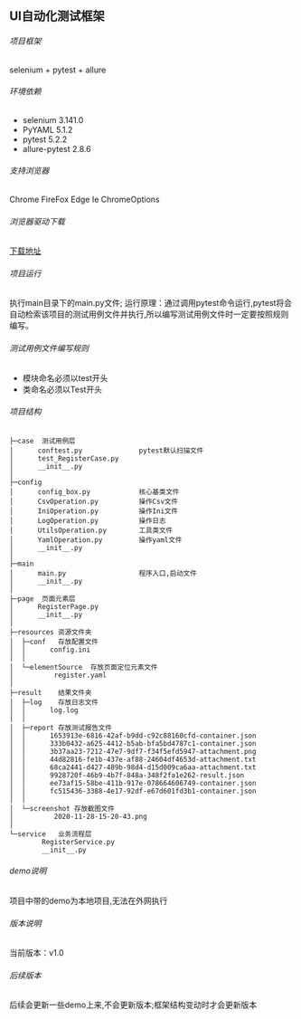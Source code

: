 ## UI自动化测试框架
###### 项目框架
selenium + pytest + allure
###### 环境依赖
   - selenium              3.141.0 
   - PyYAML                5.1.2
   - pytest                5.2.2
   - allure-pytest         2.8.6
###### 支持浏览器
Chrome  FireFox  Edge  Ie  ChromeOptions
###### 浏览器驱动下载
[下载地址](https://www.cnblogs.com/XhyTechnologyShare/p/13830293.html)
###### 项目运行
执行main目录下的main.py文件;
运行原理：通过调用pytest命令运行,pytest将会自动检索该项目的测试用例文件并执行,所以编写测试用例文件时一定要按照规则编写。
###### 测试用例文件编写规则
- 模块命名必须以test开头
- 类命名必须以Test开头 
###### 项目结构
````
├─case  测试用例层
│      conftest.py              pytest默认扫描文件        
│      test_RegisterCase.py     
│      __init__.py
│      
├─config
│      config_box.py            核心基类文件
│      CsvOperation.py          操作Csv文件
│      IniOperation.py          操作Ini文件
│      LogOperation.py          操作日志
│      UtilsOperation.py        工具类文件
│      YamlOperation.py         操作yaml文件
│      __init__.py
│      
├─main
│      main.py                  程序入口,启动文件
│      __init__.py
│      
├─page  页面元素层
│      RegisterPage.py          
│      __init__.py
│      
├─resources 资源文件夹
│  ├─conf   存放配置文件
│  │      config.ini
│  │      
│  └─elementSource  存放页面定位元素文件
│          register.yaml
│          
├─result    结果文件夹
│  ├─log    存放日志文件
│  │      log.log
│  │      
│  ├─report 存放测试报告文件
│  │      1653913e-6816-42af-b9dd-c92c88160cfd-container.json
│  │      333b0432-a625-4412-b5ab-bfa5bd4787c1-container.json
│  │      3b37aa23-7212-47e7-9df7-f34f5efd5947-attachment.png
│  │      44d82816-fe1b-437e-af88-24604df4653d-attachment.txt
│  │      68ca2441-d427-489b-98d4-d15d009ca6aa-attachment.txt
│  │      9928720f-46b9-4b7f-848a-348f2fa1e262-result.json
│  │      ee73af15-58be-411b-917e-078664606749-container.json
│  │      fc515436-3388-4e17-92df-e67d601fd3b1-container.json
│  │      
│  └─screenshot 存放截图文件
│          2020-11-28-15-20-43.png
│          
└─service   业务流程层
        RegisterService.py
        __init__.py  
`````
###### demo说明
项目中带的demo为本地项目,无法在外网执行
###### 版本说明
当前版本：v1.0
###### 后续版本
后续会更新一些demo上来,不会更新版本;框架结构变动时才会更新版本